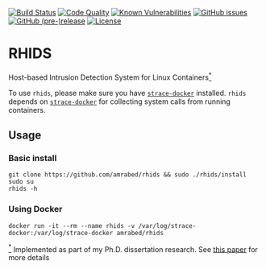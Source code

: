 [![Build Status](https://travis-ci.org/amrabed/rhids.svg)](https://travis-ci.org/amrabed/rhids)
[![Code Quality](https://sonarcloud.io/api/project_badges/measure?project=rhids&metric=alert_status)](https://sonarcloud.io/dashboard?id=rhids)
[![Known Vulnerabilities](https://snyk.io/test/github/amrabed/rhids/badge.svg?targetFile=build.gradle)](https://snyk.io/test/github/amrabed/rhids?targetFile=build.gradle)
[![GitHub issues](https://img.shields.io/github/issues/amrabed/rhids.svg)](https://github.com/amrabed/rhids/issues)
[![GitHub (pre-)release](https://img.shields.io/github/release/amrabed/rhids/all.svg)](https://github.com/amrabed/rhids/releases)
[![License](https://img.shields.io/badge/license-MIT-blue.svg)](LICENSE)

# RHIDS
Host-based Intrusion Detection System for Linux Containers<a href="#footnote" id="ref"><sup>*</sup></a>

To use `rhids`, please make sure you have [`strace-docker`](https://github.com/amrabed/strace-docker) installed. `rhids` depends on [`strace-docker`](https://github.com/amrabed/strace-docker) for collecting system calls from running containers.

## Usage
### Basic install
    git clone https://github.com/amrabed/rhids && sudo ./rhids/install
    sudo su 
    rhids -h

### Using Docker
    docker run -it --rm --name rhids -v /var/log/strace-docker:/var/log/strace-docker amrabed/rhids
    
    
<a id="footnote" href="#ref"><sup>*</sup></a> Implemented as part of my Ph.D. dissertation research. See [this paper](https://arxiv.org/abs/1611.03056) for more details
